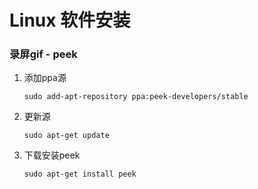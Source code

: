 # Linux 软件安装

### 录屏gif  - peek

1. 添加ppa源

   ```
   sudo add-apt-repository ppa:peek-developers/stable
   ```

2. 更新源

   ```
   sudo apt-get update
   ```

3. 下载安装peek

   ```
   sudo apt-get install peek
   ```